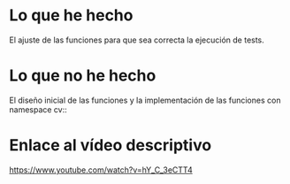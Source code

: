 # Lo que he hecho

El ajuste de las funciones para que sea correcta la ejecución de tests.

# Lo que no he hecho

El diseño inicial de las funciones y la implementación de las funciones con namespace cv::

# Enlace al vídeo descriptivo

https://www.youtube.com/watch?v=hY_C_3eCTT4
